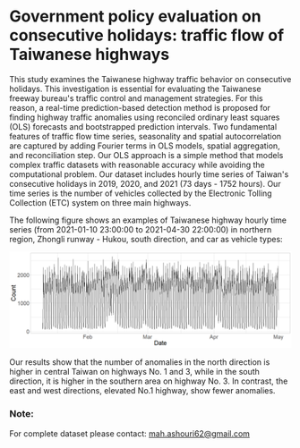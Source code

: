 #  Government policy evaluation on consecutive holidays: traffic flow of Taiwanese highways

This study examines the Taiwanese highway traffic behavior on consecutive holidays. 
This investigation is essential for evaluating the Taiwanese freeway bureau's traffic control and management strategies. 
For this reason, a real-time prediction-based detection method is proposed for finding highway traffic anomalies using reconciled ordinary least squares (OLS) 
forecasts and bootstrapped prediction intervals. Two fundamental features of traffic flow time series, seasonality and spatial autocorrelation are captured by adding 
Fourier terms in OLS models, spatial aggregation, and reconciliation step. Our OLS approach is a simple method that models complex traffic datasets with reasonable 
accuracy while avoiding the computational problem. Our dataset includes hourly time series of Taiwan's consecutive holidays in 2019, 2020, 
and 2021 (73 days - 1752 hours). Our time series is the number of vehicles collected by the Electronic Tolling Collection (ETC) system on three main highways. 

The following figure shows an examples of Taiwanese highway hourly time series (from 2021-01-10 23:00:00 to 2021-04-30 22:00:00) 
in northern region, Zhongli runway - Hukou, south direction, and car as vehicle types:

![alt text](<https://github.com/mahsaashouri/Taiwan-highway-traffic-anomaly/blob/main/N2971S31.png>)
 
Our results show that the number of anomalies in the north direction is higher in central Taiwan on highways No. 
1 and 3, while in the south direction, it is higher in the southern area on highway No. 3. 
In contrast, the east and west directions, elevated No.1 highway, show fewer anomalies. 

### Note:
For complete dataset please contact: mah.ashouri62@gmail.com
